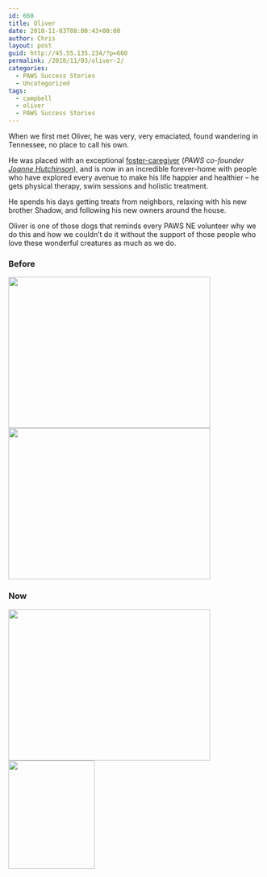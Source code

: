 ```yaml
---
id: 660
title: Oliver
date: 2010-11-03T08:00:43+00:00
author: Chris
layout: post
guid: http://45.55.135.234/?p=660
permalink: /2010/11/03/oliver-2/
categories:
  - PAWS Success Stories
  - Uncategorized
tags:
  - campbell
  - oliver
  - PAWS Success Stories
---
```

When we first met Oliver, he was very, very emaciated, found wandering in Tennessee, no place to call his own.

He was placed with an exceptional [foster-caregiver](https://pawsnewengland.com/help/) (_PAWS co-founder [Joanne Hutchinson](https://pawsnewengland.com/our-volunteers/joanne-hutchinson/)_), and is now in an incredible forever-home with people who have explored every avenue to make his life happier and healthier &#8211; he gets physical therapy, swim sessions and holistic treatment.

He spends his days getting treats from neighbors, relaxing with his new brother Shadow, and following his new owners around the house.

Oliver is one of those dogs that reminds every PAWS NE volunteer why we do this and how we couldn&#8217;t do it without the support of those people who love these wonderful creatures as much as we do.

### Before

 <img src="https://pawsnewengland.com/wp-content/uploads/2010/11/Campbell_1-400x300.jpg" alt="" title="Campbell_1" width="400" height="300" class="alignleft size-medium wp-image-662" /><img src="https://pawsnewengland.com/wp-content/uploads/2010/11/Campbell_4-400x300.jpg" alt="" title="Campbell_4" width="400" height="300" class="alignleft size-medium wp-image-663" />

<div class="clear">
</div>

### Now

 <img src="https://pawsnewengland.com/wp-content/uploads/2010/11/Campbell2-400x300.jpg" alt="" title="Campbell2" width="400" height="300" class="alignleft size-medium wp-image-665" /><img src="https://pawsnewengland.com/wp-content/uploads/2010/11/Campbell1.jpg" alt="" title="Campbell1" width="171" height="215" class="alignleft size-full wp-image-664" />

<div class="clear">
</div>